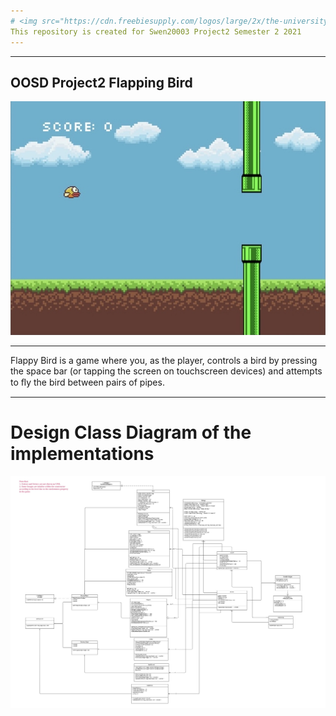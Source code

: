 ```yaml
---
# <img src="https://cdn.freebiesupply.com/logos/large/2x/the-university-of-melbourne-logo-svg-vector.svg" width=15% align=left> SWEN20003 Project 2 
This repository is created for Swen20003 Project2 Semester 2 2021
---
```

---
## **OOSD Project2  Flapping Bird**
![](assets/16532847100732.jpg)

---
Flappy Bird is a game where you, as the player, controls a bird by pressing the space bar (or tapping the screen on touchscreen devices) and attempts to ﬂy the bird between pairs of pipes.

---
# Design Class Diagram of the implementations
![](assets/16532846750472.jpg)
